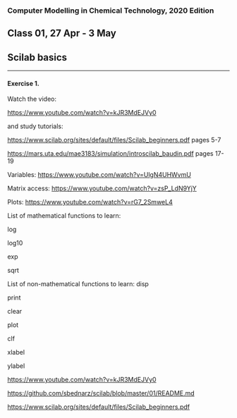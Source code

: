 ### Computer Modelling in Chemical Technology, 2020 Edition

## Class 01, 27 Apr - 3 May
## Scilab basics
---



#### Exercise 1. 

Watch the video: 

https://www.youtube.com/watch?v=kJR3MdEJVy0 

and study tutorials: 

https://www.scilab.org/sites/default/files/Scilab_beginners.pdf pages 5-7

https://mars.uta.edu/mae3183/simulation/introscilab_baudin.pdf pages 17-19




Variables:
https://www.youtube.com/watch?v=UlgN4UHWvmU

Matrix access:
https://www.youtube.com/watch?v=zsP_LdN9YjY

Plots:
https://www.youtube.com/watch?v=rG7_2SmweL4

List of mathematical functions to learn:

log

log10

exp

sqrt


List of non-mathematical functions to learn:
disp

print

clear

plot

clf

xlabel

ylabel

https://www.youtube.com/watch?v=kJR3MdEJVy0

https://github.com/sbednarz/scilab/blob/master/01/README.md

https://www.scilab.org/sites/default/files/Scilab_beginners.pdf
